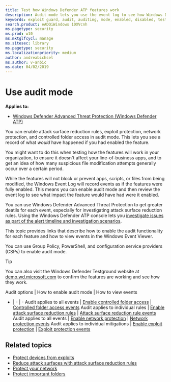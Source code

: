 ```yaml
---
title: Test how Windows Defender ATP features work
description: Audit mode lets you use the event log to see how Windows Defender ATP would protect your devices if it were enabled
keywords: exploit guard, audit, auditing, mode, enabled, disabled, test, demo, evaluate, lab
search.product: eADQiWindows 10XVcnh
ms.pagetype: security
ms.prod: w10
ms.mktglfcycl: manage
ms.sitesec: library
ms.pagetype: security
ms.localizationpriority: medium
author: andreabichsel
ms.author: v-anbic
ms.date: 04/02/2019
---
```



# Use audit mode 

**Applies to:**

- [Windows Defender Advanced Threat Protection (Windows Defender ATP)](https://go.microsoft.com/fwlink/p/?linkid=2069559)

You can enable attack surface reduction rules, exploit protection, network protection, and controlled folder access in audit mode. This lets you see a record of what *would* have happened if you had enabled the feature.

You might want to do this when testing how the features will work in your organization, to ensure it doesn't affect your line-of-business apps, and to get an idea of how many suspicious file modification attempts generally occur over a certain period.

While the features will not block or prevent apps, scripts, or files from being modified, the Windows Event Log will record events as if the features were fully enabled. This means you can enable audit mode and then review the event log to see what impact the feature would have had were it enabled.

You can use Windows Defender Advanced Threat Protection to get greater deatils for each event, especially for investigating attack surface reduction rules. Using the Windows Defender ATP console lets you [investigate issues as part of the alert timeline and investigation scenarios](../windows-defender-atp/investigate-alerts-windows-defender-advanced-threat-protection.md).

This topic provides links that describe how to enable the audit functionality for each feature and how to view events in the Windows Event Viewer. 

You can use Group Policy, PowerShell, and configuration service providers (CSPs) to enable audit mode.

>[!TIP]
>You can also visit the Windows Defender Testground website at [demo.wd.microsoft.com](https://demo.wd.microsoft.com?ocid=cx-wddocs-testground) to confirm the features are working and see how they work.



Audit options | How to enable audit mode | How to view events
- | - | -
Audit applies to all events | [Enable controlled folder access](enable-controlled-folders-exploit-guard.md) | [Controlled folder access events](evaluate-controlled-folder-access.md#review-controlled-folder-access-events-in-windows-event-viewer)
Audit applies to individual rules | [Enable attack surface reduction rules](enable-attack-surface-reduction.md) | [Attack surface reduction rule events](evaluate-attack-surface-reduction.md#review-attack-surface-reduction-events-in-windows-event-viewer)
Audit applies to all events | [Enable network protection](enable-network-protection.md) | [Network protection events](evaluate-network-protection.md#review-network-protection-events-in-windows-event-viewer)
Audit applies to individual mitigations | [Enable exploit protection](enable-exploit-protection.md) | [Exploit protection events](exploit-protection-exploit-guard.md#review-exploit-protection-events-in-windows-event-viewer)




## Related topics

- [Protect devices from exploits](exploit-protection-exploit-guard.md) 
- [Reduce attack surfaces with attack surface reduction rules](attack-surface-reduction-exploit-guard.md) 
- [Protect your network](network-protection-exploit-guard.md) 
- [Protect important folders](controlled-folders-exploit-guard.md)
